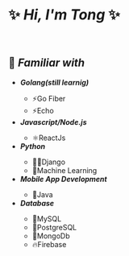 <h1>✨ <i>Hi, I'm Tong</i> ✨</h1>

<br>

<h2>📑 <i>Familiar with</i></h2>
<ul>
  <li><strong><i>Golang(still learnig)</i></strong></li>
  <ul>
    <li>⚡Go Fiber</li>
    <li>⚡Echo</li>
  </ul>
  <li><strong><i>Javascript/Node.js</i></strong></li>
  <ul>
    <li>⚛️ReactJs</li>
  </ul>
  <li><strong><i>Python</i></strong></li>
  <ul>
    <li>🧛🏼Django</li>
    <li>🤖Machine Learning</li>
  </ul>
  <li><strong><i>Mobile App Development</i></strong></li>
  <ul>
    <li>🥤Java</li>
  </ul>
  <li><strong><i>Database</i></strong></li>
  <ul>
    <li>🐬MySQL</li>
    <li>🐘PostgreSQL</li>
    <li>🍃MongoDb</li>
    <li>🔥Firebase</li>
  </ul>
</ul>
